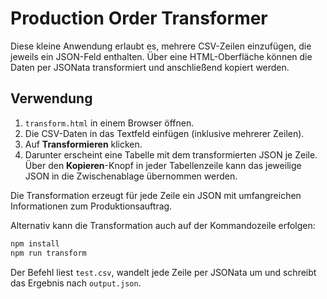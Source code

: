 # Production Order Transformer

Diese kleine Anwendung erlaubt es, mehrere CSV-Zeilen einzufügen, die jeweils ein JSON-Feld enthalten.
Über eine HTML-Oberfläche können die Daten per JSONata transformiert und anschließend kopiert werden.

## Verwendung

1. `transform.html` in einem Browser öffnen.
2. Die CSV-Daten in das Textfeld einfügen (inklusive mehrerer Zeilen).
3. Auf **Transformieren** klicken.
4. Darunter erscheint eine Tabelle mit dem transformierten JSON je Zeile.
   Über den **Kopieren**-Knopf in jeder Tabellenzeile kann das jeweilige JSON in die Zwischenablage übernommen werden.

Die Transformation erzeugt für jede Zeile ein JSON mit umfangreichen Informationen zum Produktionsauftrag.

Alternativ kann die Transformation auch auf der Kommandozeile erfolgen:

```bash
npm install
npm run transform
```

Der Befehl liest `test.csv`, wandelt jede Zeile per JSONata um und schreibt das Ergebnis nach `output.json`.
